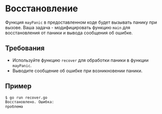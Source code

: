 # Восстановление

Функция `mayPanic` в предоставленном коде будет вызывать панику при вызове. Ваша задача - модифицировать функцию `main` для восстановления от паники и вывода сообщения об ошибке.

## Требования

- Используйте функцию `recover` для обработки паники в функции `mayPanic`.
- Выводите сообщение об ошибке при возникновении паники.

## Пример

```sh
$ go run recover.go
Восстановлено. Ошибка:
проблема
```
